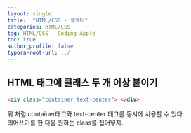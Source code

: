 ```yaml
---
layout: single
title:  "HTML/CSS - 셀렉터"
categories: HTML/CSS
tag: HTML/CSS - Coding Apple
toc: true
author_profile: false
typora-root-url: ../
---
```


## HTML 태그에 클래스 두 개 이상 붙이기
```html
<div class="container text-center"> </div>
```
위 처럼 container태그와 text-center 태그를 동시에 사용할 수 있다.\
띄어쓰기를 한 다음 원하는 class를 집어넣자.